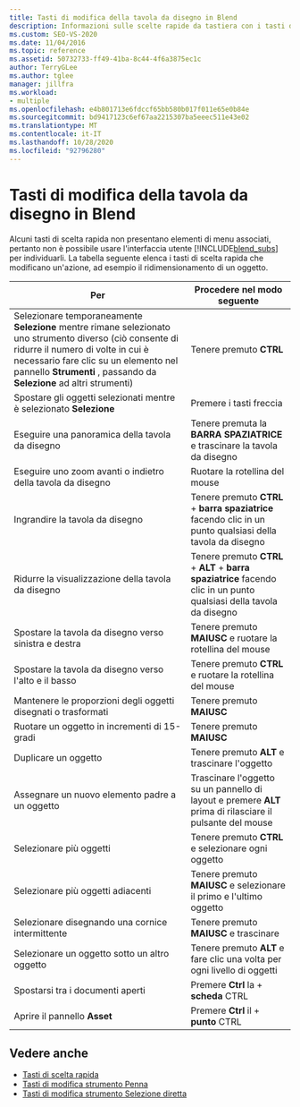```yaml
---
title: Tasti di modifica della tavola da disegno in Blend
description: Informazioni sulle scelte rapide da tastiera con i tasti di modifica in Blend per Visual Studio per modificare le azioni nella tavola da disegno, ad esempio zoom, ridimensionamento e panning.
ms.custom: SEO-VS-2020
ms.date: 11/04/2016
ms.topic: reference
ms.assetid: 50732733-ff49-41ba-8c44-4f6a3875ec1c
author: TerryGLee
ms.author: tglee
manager: jillfra
ms.workload:
- multiple
ms.openlocfilehash: e4b801713e6fdccf65bb580b017f011e65e0b84e
ms.sourcegitcommit: bd9417123c6ef67aa2215307ba5eeec511e43e02
ms.translationtype: MT
ms.contentlocale: it-IT
ms.lasthandoff: 10/28/2020
ms.locfileid: "92796280"
---
```

# <a name="artboard-modifier-keys-in-blend"></a>Tasti di modifica della tavola da disegno in Blend
Alcuni tasti di scelta rapida non presentano elementi di menu associati, pertanto non è possibile usare l'interfaccia utente [!INCLUDE[blend_subs](../debugger/includes/blend_subs_md.md)] per individuarli. La tabella seguente elenca i tasti di scelta rapida che modificano un'azione, ad esempio il ridimensionamento di un oggetto.

|Per|Procedere nel modo seguente|
| - |-------------|
|Selezionare temporaneamente **Selezione** mentre rimane selezionato uno strumento diverso (ciò consente di ridurre il numero di volte in cui è necessario fare clic su un elemento nel pannello **Strumenti** , passando da **Selezione** ad altri strumenti)|Tenere premuto **CTRL**|
|Spostare gli oggetti selezionati mentre è selezionato **Selezione**|Premere i tasti freccia|
|Eseguire una panoramica della tavola da disegno|Tenere premuta la **BARRA SPAZIATRICE** e trascinare la tavola da disegno|
|Eseguire uno zoom avanti o indietro della tavola da disegno|Ruotare la rotellina del mouse|
|Ingrandire la tavola da disegno|Tenere premuto **CTRL** + **barra spaziatrice** facendo clic in un punto qualsiasi della tavola da disegno|
|Ridurre la visualizzazione della tavola da disegno|Tenere premuto **CTRL** + **ALT** + **barra spaziatrice** facendo clic in un punto qualsiasi della tavola da disegno|
|Spostare la tavola da disegno verso sinistra e destra|Tenere premuto **MAIUSC** e ruotare la rotellina del mouse|
|Spostare la tavola da disegno verso l'alto e il basso|Tenere premuto **CTRL** e ruotare la rotellina del mouse|
|Mantenere le proporzioni degli oggetti disegnati o trasformati|Tenere premuto **MAIUSC**|
|Ruotare un oggetto in incrementi di 15-gradi|Tenere premuto **MAIUSC**|
|Duplicare un oggetto|Tenere premuto **ALT** e trascinare l'oggetto|
|Assegnare un nuovo elemento padre a un oggetto|Trascinare l'oggetto su un pannello di layout e premere **ALT** prima di rilasciare il pulsante del mouse|
|Selezionare più oggetti|Tenere premuto **CTRL** e selezionare ogni oggetto|
|Selezionare più oggetti adiacenti|Tenere premuto **MAIUSC** e selezionare il primo e l'ultimo oggetto|
|Selezionare disegnando una cornice intermittente|Tenere premuto **MAIUSC** e trascinare|
|Selezionare un oggetto sotto un altro oggetto|Tenere premuto **ALT** e fare clic una volta per ogni livello di oggetti|
|Spostarsi tra i documenti aperti|Premere **Ctrl** la + **scheda** CTRL|
|Aprire il pannello **Asset**|Premere **Ctrl** il + **punto** CTRL|

## <a name="see-also"></a>Vedere anche

- [Tasti di scelta rapida](../xaml-tools/keyboard-shortcuts-in-blend.md)
- [Tasti di modifica strumento Penna](../xaml-tools/pen-tool-modifier-keys-in-blend.md)
- [Tasti di modifica strumento Selezione diretta](../xaml-tools/direct-selection-tool-modifier-keys-in-blend.md)
